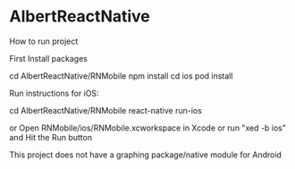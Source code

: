 # AlbertReactNative

How to run project

First Install packages

cd  AlbertReactNative/RNMobile
npm install
cd ios
pod install

Run instructions for iOS:

cd AlbertReactNative/RNMobile
react-native run-ios

or
Open RNMobile/ios/RNMobile.xcworkspace in Xcode or run "xed -b ios" and Hit the Run button

This project does not have a graphing package/native module for Android
